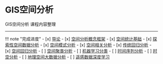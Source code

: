 # GIS空间分析

GIS空间分析 课程内容整理  

---

!!! note "完成进度"
    - [x] [导论](1_introduction.md)
    - [x] [空间分析概念框架](2_concepts.md)
    - [x] [空间统计基础](3_basis4SpaSta.md)
    - [x] [探索性空间数据分析](4_ESDA.md)
    - [x] [空间模式分析](5_SpaPattern.md)
    - [x] [空间相关分析](6_SpaCorr.md)
    - [x] [传统回归分析](7_GeoRegression.md)
    - [x] [空间回归分析](8_SpaRegression.md)
    - [ ] [空间聚类分析](9_SpaCluster.md)
    - [ ] [机器学习分类](10_MLClass.md)
    - [ ] [时间序列分析](11_SpaTempo.md)
    - [ ] [时空分析](12_GeoBigData.md)
    - [ ] [地理空间大数据分析](13_TimeSeries.md)
    - [ ] [遥感数据深度学习](14_DeepLearning.md)